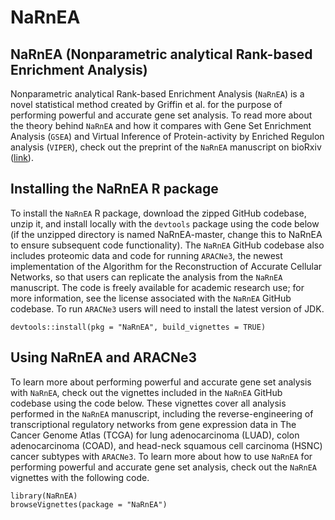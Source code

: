 # NaRnEA

## NaRnEA (Nonparametric analytical Rank-based Enrichment Analysis)

Nonparametric analytical Rank-based Enrichment Analysis (`NaRnEA`) is a novel statistical method created by Griffin et al. for the purpose of performing powerful and accurate gene set analysis. To read more about the theory behind `NaRnEA` and how it compares with Gene Set Enrichment Analysis (`GSEA`) and Virtual Inference of Protein-activity by Enriched Regulon analysis (`VIPER`), check out the preprint of the `NaRnEA` manuscript on bioRxiv ([link](https://www.biorxiv.org)).

## Installing the NaRnEA R package

To install the `NaRnEA` R package, download the zipped GitHub codebase, unzip it, and install locally with the `devtools` package using the code below (if the unzipped directory is named NaRnEA-master, change this to NaRnEA to ensure subsequent code functionality). The `NaRnEA` GitHub codebase also includes proteomic data and code for running `ARACNe3`, the newest implementation of the Algorithm for the Reconstruction of Accurate Cellular Networks, so that users can replicate the analysis from the `NaRnEA` manuscript. The code is freely available for academic research use; for more information, see the license associated with the `NaRnEA` GitHub codebase. To run `ARACNe3` users will need to install the latest version of JDK.

```{r}
devtools::install(pkg = "NaRnEA", build_vignettes = TRUE)
```

## Using NaRnEA and ARACNe3
To learn more about performing powerful and accurate gene set analysis with `NaRnEA`, check out the vignettes included in the `NaRnEA` GitHub codebase using the code below. These vignettes cover all analysis performed in the `NaRnEA` manuscript, including the reverse-engineering of transcriptional regulatory networks from gene expression data in The Cancer Genome Atlas (TCGA) for lung adenocarcinoma (LUAD), colon adenocarcinoma (COAD), and head-neck squamous cell carcinoma (HSNC) cancer subtypes with `ARACNe3`. 
To learn more about how to use `NaRnEA` for performing powerful and accurate gene set analysis, check out the `NaRnEA` vignettes with the following code.

```{r}
library(NaRnEA)
browseVignettes(package = "NaRnEA")
```

